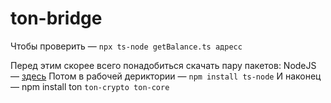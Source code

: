 # ton-bridge

Чтобы проверить — ```npx ts-node getBalance.ts адресс```

Перед этим скорее всего понадобиться скачать пару пакетов:
NodeJS — [здесь](https://nodejs.org/)
Потом в рабочей дериктории — ```npm install ts-node```
И наконец — npm install ton ```ton-crypto ton-core```
